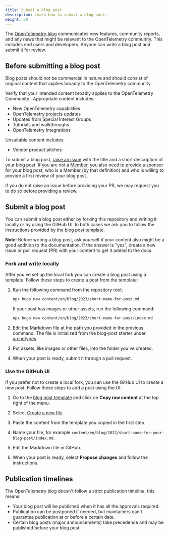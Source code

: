 ```yaml
---
title: Submit a blog post
description: Learn how to submit a blog post.
weight: 30
---
```


The [OpenTelemetry blog](/blog/) communicates new features, community reports,
and any news that might be relevant to the OpenTelemetry community. This
includes end users and developers. Anyone can write a blog post and submit it
for review.

## Before submitting a blog post

Blog posts should not be commercial in nature and should consist of original
content that applies broadly to the OpenTelemetry community.

Verify that your intended content broadly applies to the OpenTelemetry Community
. Appropriate content includes:

- New OpenTelemetry capabilities
- OpenTelemetry projects updates
- Updates from Special Interest Groups
- Tutorials and walkthroughs
- OpenTelemetry Integrations

Unsuitable content includes:

- Vendor product pitches

To submit a blog post,
[raise an issue](https://github.com/open-telemetry/opentelemetry.io/issues/new?title=New%20Blog%20Post:%20%3Ctitle%3E)
with the title and a short description of your blog post. If you are not a
[Member](https://github.com/open-telemetry/community/blob/main/community-membership.md#member),
you also need to provide a _sponsor_ for your blog post, who is a Member (by
that definition) and who is willing to provide a first review of your blog post.

If you do not raise an issue before providing your PR, we may request you to do
so before providing a review.

## Submit a blog post

You can submit a blog post either by forking this repository and writing it
locally or by using the GitHub UI. In both cases we ask you to follow the
instructions provided by the
[blog post template](https://github.com/open-telemetry/opentelemetry.io/tree/main/archetypes/blog.md).

**Note**: Before writing a blog post, ask yourself if your content also might be
a good addition to the documentation. If the answer is "yes", create a new issue
or pull request (PR) with your content to get it added to the docs.

### Fork and write locally

After you've set up the local fork you can create a blog post using a template.
Follow these steps to create a post from the template:

1. Run the following command from the repository root:

   ```sh
   npx hugo new content/en/blog/2023/short-name-for-post.md
   ```

   If your post has images or other assets, run the following command:

   ```sh
   npx hugo new content/en/blog/2023/short-name-for-post/index.md
   ```

1. Edit the Markdown file at the path you provided in the previous command. The
   file is initialized from the blog-post starter under
   [archetypes](https://github.com/open-telemetry/opentelemetry.io/tree/main/archetypes/).

1. Put assets, like images or other files, into the folder you've created.

1. When your post is ready, submit it through a pull request.

### Use the GitHub UI

If you prefer not to create a local fork, you can use the GitHub UI to create a
new post. Follow these steps to add a post using the UI:

1.  Go to the
    [blog post template](https://github.com/open-telemetry/opentelemetry.io/tree/main/archetypes/blog.md)
    and click on **Copy raw content** at the top right of the menu.

1.  Select
    [Create a new file](https://github.com/open-telemetry/opentelemetry.io/new/main).

1.  Paste the content from the template you copied in the first step.

1.  Name your file, for example
    `content/en/blog/2022/short-name-for-your-blog-post/index.md`.

1.  Edit the Markdown file in GitHub.

1.  When your post is ready, select **Propose changes** and follow the
    instructions.

## Publication timelines

The OpenTelemetry blog doesn't follow a strict publication timeline, this means:

- Your blog post will be published when it has all the approvals required.
- Publication can be postponed if needed, but maintainers can't guarantee
  publication at or before a certain date.
- Certain blog posts (major announcements) take precedence and may be published
  before your blog post.
